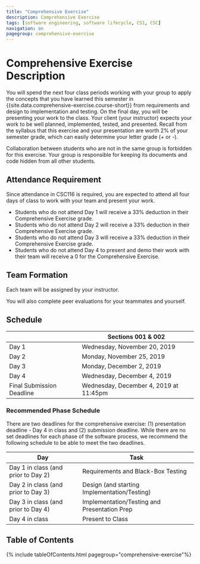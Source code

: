 ```yaml
---
title: "Comprehensive Exercise"
description: Comprehensive Exercise
tags: [software engineering, software lifecycle, CS1, CSC]
navigation: on
pagegroup: comprehensive-exercise
---
```




# Comprehensive Exercise Description

You will spend the next four class periods working with your group to apply the concepts that you have learned this semester in {{site.data.comprehensive-exercise.course-short}} from requirements and design to implementation and testing. On the final day, you will be presenting your work to the class. Your client (your instructor) expects your work to be well planned, implemented, tested, and presented. Recall from the syllabus that this exercise and your presentation are worth 2% of your semester grade, which can easily determine your letter grade (+ or -).

Collaboration between students who are not in the same group is forbidden for this exercise.  Your group is responsible for keeping its documents and code hidden from all other students.

## Attendance Requirement

Since attendance in CSC116 is required, you are expected to attend all four days of class to work with your team and present your work.

- Students who do not attend Day 1 will receive a 33% deduction in their Comprehensive Exercise grade.
- Students who do not attend Day 2 will receive a 33% deduction in their Comprehensive Exercise grade.
- Students who do not attend Day 3 will receive a 33% deduction in their Comprehensive Exercise grade.
- Students who do not attend Day 4 to present and demo their work with their team will receive a 0 for the Comprehensive Exercise.

## Team Formation

Each team will be assigned by your instructor.

You will also complete peer evaluations for your teammates and yourself.

## Schedule


|   | Sections 001 & 002 |
|--------------------|---------------------------|
| Day 1              | Wednesday, November 20, 2019 |
| Day 2              | Monday, November 25, 2019    |
| Day 3              | Monday, December 2, 2019 | 
| Day 4              | Wednesday, December 4, 2019    | 
| Final Submission Deadline | Wednesday, December 4, 2019 at 11:45pm | 


<!----
|   | Sections 001 & 002 | Sections 007        |
|--------------------|---------------------------|---|
| Day 1              | Monday, April 16, 2019 | Tuesday, April 17, 2019  |
| Day 2              | Wednesday, April 18, 2019    | Thursday, April 19, 2019 |
| Day 3              | Monday, April 23, 2019 | Tuesday, April 24, 2019 |
| Day 4              | Wednesday, April 25, 2019    | Thursday, April, 26, 2019 |
| Final Submission Deadline | Wednesday, April 25, 2019 at 11:45pm | Thursday, April, 26, 2019 at 11:45pm |
--->

### Recommended Phase Schedule

There are two deadlines for the comprehensive exercise: (1) presentation deadline - Day 4 in class and (2) submission deadline. While there are no set deadlines for each phase of the software process, we recommend the following schedule to be able to meet the two deadlines.

| Day                                 | Task                                         |
|-------------------------------------|----------------------------------------------|
| Day 1 in class (and prior to Day 2) | Requirements and Black-Box Testing           |
| Day 2 in class (and prior to Day 3) | Design (and starting Implementation/Testing) |
| Day 3 in class (and prior to Day 4) | Implementation/Testing and Presentation Prep |
| Day 4 in class                      | Present to Class                             |



## Table of Contents
{% include tableOfContents.html pagegroup="comprehensive-exercise"%}
